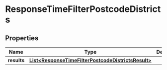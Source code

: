 

# ResponseTimeFilterPostcodeDistricts

## Properties

Name | Type | Description | Notes
------------ | ------------- | ------------- | -------------
**results** | [**List&lt;ResponseTimeFilterPostcodeDistrictsResult&gt;**](ResponseTimeFilterPostcodeDistrictsResult.md) |  | 



